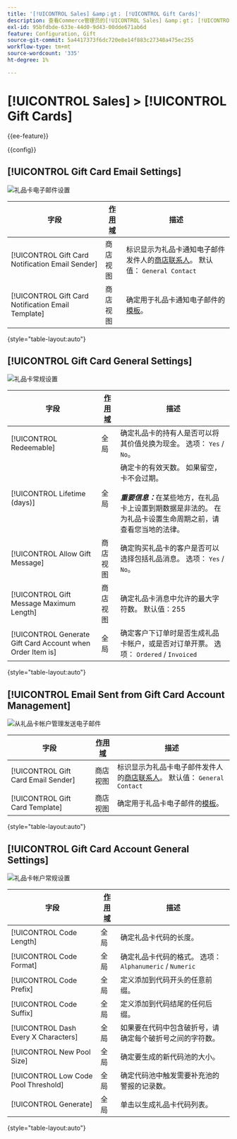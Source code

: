 ```yaml
---
title: '[!UICONTROL Sales] &amp；gt； [!UICONTROL Gift Cards]'
description: 查看Commerce管理员的[!UICONTROL Sales] &amp；gt； [!UICONTROL Gift Cards]页面上的配置设置。
exl-id: 95bfdbde-633e-44d0-9d43-00dde671ab6d
feature: Configuration, Gift
source-git-commit: 5a4417373f6dc720e8e14f883c27348a475ec255
workflow-type: tm+mt
source-wordcount: '335'
ht-degree: 1%

---
```


# [!UICONTROL Sales] > [!UICONTROL Gift Cards]

{{ee-feature}}

{{config}}

## [!UICONTROL Gift Card Email Settings]

![礼品卡电子邮件设置](./assets/gift-cards-gift-card-email-settings.png)<!-- zoom -->

<!-- [Gift Card Email Settings](https://experienceleague.adobe.com/en/docs/commerce-admin/stores-sales/point-of-purchase/gift-cards/product-gift-card-accounts#configure-gift-card-accounts) -->

| 字段 | [作用域](../../getting-started/websites-stores-views.md#scope-settings) | 描述 |
|--- |--- |--- |
| [!UICONTROL Gift Card Notification Email Sender] | 商店视图 | 标识显示为礼品卡通知电子邮件发件人的[商店联系人](../../getting-started/store-details.md#store-email-addresses)。 默认值： `General Contact` |
| [!UICONTROL Gift Card Notification Email Template] | 商店视图 | 确定用于礼品卡通知电子邮件的[模板](../../systems/email-templates.md)。 |

{style="table-layout:auto"}

## [!UICONTROL Gift Card General Settings]

![礼品卡常规设置](./assets/gift-cards-gift-card-general-settings.png)<!-- zoom -->

<!-- [Gift Card General Settings](https://experienceleague.adobe.com/en/docs/commerce-admin/stores-sales/point-of-purchase/gift-cards/product-gift-card-accounts#configure-gift-card-accounts) -->

| 字段 | [作用域](../../getting-started/websites-stores-views.md#scope-settings) | 描述 |
|--- |--- |--- |
| [!UICONTROL Redeemable] | 全局 | 确定礼品卡的持有人是否可以将其价值兑换为现金。 选项： `Yes` / `No`。 |
| [!UICONTROL Lifetime (days)] | 全局 | 确定卡的有效天数。 如果留空，卡不会过期。 <br/><br/>**_重要信息：_**&#x200B;在某些地方，在礼品卡上设置到期数据是非法的。 在为礼品卡设置生命周期之前，请查看您当地的法律。 |
| [!UICONTROL Allow Gift Message] | 商店视图 | 确定购买礼品卡的客户是否可以选择包括礼品消息。 选项： `Yes` / `No`。 |
| [!UICONTROL Gift Message Maximum Length] | 商店视图 | 确定礼品卡消息中允许的最大字符数。 默认值：255 |
| [!UICONTROL Generate Gift Card Account when Order Item is] | 全局 | 确定客户下订单时是否生成礼品卡帐户，或是否对订单开票。 选项： `Ordered` / `Invoiced` |

{style="table-layout:auto"}

## [!UICONTROL Email Sent from Gift Card Account Management]

![从礼品卡帐户管理发送电子邮件](./assets/gift-cards-email-sent-from-account.png)<!-- zoom -->

<!-- [Email Sent from Gift Card Account Management](https://experienceleague.adobe.com/en/docs/commerce-admin/stores-sales/point-of-purchase/gift-cards/product-gift-card-accounts#configure-gift-card-accounts) -->

| 字段 | [作用域](../../getting-started/websites-stores-views.md#scope-settings) | 描述 |
|--- |--- |--- |
| [!UICONTROL Gift Card Email Sender] | 商店视图 | 标识显示为礼品卡电子邮件发件人的[商店联系人](../../getting-started/store-details.md#store-email-addresses)。 默认值： `General Contact` |
| [!UICONTROL Gift Card Template] | 商店视图 | 确定用于礼品卡电子邮件的[模板](../../systems/email-templates.md)。 |

{style="table-layout:auto"}

## [!UICONTROL Gift Card Account General Settings]

![礼品卡帐户常规设置](./assets/gift-cards-gift-card-account-general-settings.png)<!-- zoom -->

<!-- [Gift Card Account General Settings](https://experienceleague.adobe.com/en/docs/commerce-admin/stores-sales/point-of-purchase/gift-cards/product-gift-card-accounts#configure-gift-card-accounts) -->

| 字段 | [作用域](../../getting-started/websites-stores-views.md#scope-settings) | 描述 |
|--- |--- |--- |
| [!UICONTROL Code Length] | 全局 | 确定礼品卡代码的长度。 |
| [!UICONTROL Code Format] | 全局 | 确定礼品卡代码的格式。 选项： `Alphanumeric` / `Numeric` |
| [!UICONTROL Code Prefix] | 全局 | 定义添加到代码开头的任意前缀。 |
| [!UICONTROL Code Suffix] | 全局 | 定义添加到代码结尾的任何后缀。 |
| [!UICONTROL Dash Every X Characters] | 全局 | 如果要在代码中包含破折号，请确定每个破折号之间的字符数。 |
| [!UICONTROL New Pool Size] | 全局 | 确定要生成的新代码池的大小。 |
| [!UICONTROL Low Code Pool Threshold] | 全局 | 确定代码池中触发需要补充池的警报的记录数。 |
| [!UICONTROL Generate] | 全局 | 单击以生成礼品卡代码列表。 |

{style="table-layout:auto"}
